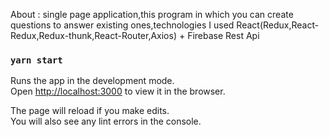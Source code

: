 About : single page application,this program in which you can create questions to answer existing ones,technologies I used React(Redux,React-Redux,Redux-thunk,React-Router,Axios) + Firebase Rest Api


### `yarn start`

Runs the app in the development mode.<br />
Open [http://localhost:3000](http://localhost:3000) to view it in the browser.

The page will reload if you make edits.<br />
You will also see any lint errors in the console.


